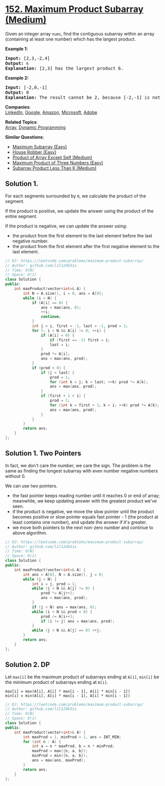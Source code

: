 # [152. Maximum Product Subarray (Medium)](https://leetcode.com/problems/maximum-product-subarray/)

<p>Given an integer array&nbsp;<code>nums</code>, find the contiguous subarray within an array (containing at least one number) which has the largest product.</p>

<p><strong>Example 1:</strong></p>

<pre><strong>Input:</strong> [2,3,-2,4]
<strong>Output:</strong> <code>6</code>
<strong>Explanation:</strong>&nbsp;[2,3] has the largest product 6.
</pre>

<p><strong>Example 2:</strong></p>

<pre><strong>Input:</strong> [-2,0,-1]
<strong>Output:</strong> 0
<strong>Explanation:</strong>&nbsp;The result cannot be 2, because [-2,-1] is not a subarray.</pre>


**Companies**:  
[LinkedIn](https://leetcode.com/company/linkedin), [Google](https://leetcode.com/company/google), [Amazon](https://leetcode.com/company/amazon), [Microsoft](https://leetcode.com/company/microsoft), [Adobe](https://leetcode.com/company/adobe)

**Related Topics**:  
[Array](https://leetcode.com/tag/array/), [Dynamic Programming](https://leetcode.com/tag/dynamic-programming/)

**Similar Questions**:
* [Maximum Subarray (Easy)](https://leetcode.com/problems/maximum-subarray/)
* [House Robber (Easy)](https://leetcode.com/problems/house-robber/)
* [Product of Array Except Self (Medium)](https://leetcode.com/problems/product-of-array-except-self/)
* [Maximum Product of Three Numbers (Easy)](https://leetcode.com/problems/maximum-product-of-three-numbers/)
* [Subarray Product Less Than K (Medium)](https://leetcode.com/problems/subarray-product-less-than-k/)

## Solution 1.

For each segments surrounded by `0`, we calculate the product of the segment. 

If the product is positive, we update the answer using the product of the entire segment.

If the product is negative, we can update the answer using:
* the product from the first element to the last element before the last negative number.
* the product from the first element after the first negative element to the last element.

```cpp
// OJ: https://leetcode.com/problems/maximum-product-subarray/
// Author: github.com/lzl124631x
// Time: O(N)
// Space: O(1)
class Solution {
public:
    int maxProduct(vector<int>& A) {
        int N = A.size(), i = 0, ans = A[0];
        while (i < N) {
            if (A[i] == 0) {
                ans = max(ans, 0);
                ++i;
                continue;
            }
            int j = i, first = -1, last = -1, prod = 1;
            for (; i < N && A[i] != 0; ++i) {
                if (A[i] < 0) {
                    if (first == -1) first = i;
                    last = i;
                }
                prod *= A[i];
                ans = max(ans, prod);
            }
            if (prod < 0) {
                if (j < last) {
                    prod = 1;
                    for (int k = j; k < last; ++k) prod *= A[k];
                    ans = max(ans, prod);
                }
                if (first + 1 < i) {
                    prod = 1;   
                    for (int k = first + 1; k < i; ++k) prod *= A[k];
                    ans = max(ans, prod);
                }
            }
        }
        return ans;
    }
};
```

## Solution 1. Two Pointers

In fact, we don't care the number, we care the sign. The problem is the same as finding the longest subarray with even number negative numbers without 0.

We can use two pointers.
* the fast pointer keeps reading number until it reaches 0 or end of array; meanwhile, we keep updating answer with the greatest product we've seen.
* if the product is negative, we move the slow pointer until the product becomes positive or slow pointer equals fast pointer - 1 (the product at least contains one number), and update the answer if it's greater.
* we move both pointers to the next non-zero number and continue to above algorithm.

```cpp
// OJ: https://leetcode.com/problems/maximum-product-subarray/
// Author: github.com/lzl124631x
// Time: O(N)
// Space: O(1)
class Solution {
public:
    int maxProduct(vector<int>& A) {
        int ans = A[0], N = A.size(), j = 0;
        while (j < N) {
            int i = j, prod = 1;
            while (j < N && A[j] != 0) {
                prod *= A[j++];
                ans = max(ans, prod);
            }
            if (j < N) ans = max(ans, 0);
            while (i < N && prod < 0) {
                prod /= A[i++];
                if (i != j) ans = max(ans, prod);
            }
            while (j < N && A[j] == 0) ++j;
        }
        return ans;
    }
};
```

## Solution 2. DP

Let `max[i]` be the maximum product of subarrays ending at `A[i]`, `min[i]` be the minimum product of subarrays ending at `A[i]`.

```
max[i] = max(A[i], A[i] * max[i - 1], A[i] * min[i - 1])
min[i] = min(A[i], A[i] * max[i - 1], A[i] * min[i - 1])
```

```cpp
// OJ: https://leetcode.com/problems/maximum-product-subarray/
// Author: github.com/lzl124631x
// Time: O(N)
// Space: O(1)
class Solution {
public:
    int maxProduct(vector<int>& A) {
        int maxProd = 1, minProd = 1, ans = INT_MIN;
        for (int n : A) {
            int a = n * maxProd, b = n * minProd;
            maxProd = max({n, a, b});
            minProd = min({n, a, b});
            ans = max(ans, maxProd);
        }
        return ans;
    }
};
```